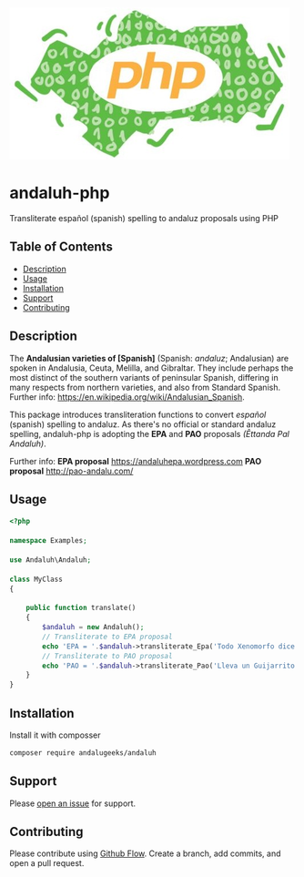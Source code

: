 ![Logo](andaluh-php-logo.jpg)


# andaluh-php
Transliterate español (spanish) spelling to andaluz proposals using PHP

## Table of Contents

- [Description](#description)
- [Usage](#usage)
- [Installation](#installation)
- [Support](#support)
- [Contributing](#contributing)

## Description

The **Andalusian varieties of [Spanish]** (Spanish: *andaluz*; Andalusian) are spoken in Andalusia, Ceuta, Melilla, and Gibraltar. They include perhaps the most distinct of the southern variants of peninsular Spanish, differing in many respects from northern varieties, and also from Standard Spanish. Further info: https://en.wikipedia.org/wiki/Andalusian_Spanish.

This package introduces transliteration functions to convert *español* (spanish) spelling to andaluz. As there's no official or standard andaluz spelling, andaluh-php is adopting the **EPA** and **PAO** proposals _(Êttanda Pal Andaluh)_. 

Further info:
**EPA proposal** https://andaluhepa.wordpress.com
**PAO proposal** http://pao-andalu.com/



## Usage

```php
<?php

namespace Examples;

use Andaluh\Andaluh;

class MyClass 
{   

    public function translate()
    {
        $andaluh = new Andaluh();
        // Transliterate to EPA proposal
        echo 'EPA = '.$andaluh->transliterate_Epa('Todo Xenomorfo dice: [haber], que el Éxito y el éxtasis asfixian, si no eres un xilófono Chungo.');
        // Transliterate to PAO proposal
        echo 'PAO = '.$andaluh->transliterate_Pao('Lleva un Guijarrito el ABuelo, ¡Qué Bueno! ¡para la VERGÜENZA!');
    }
}      
```
## Installation

Install it with composser

```bash
composer require andalugeeks/andaluh
```
## Support

Please [open an issue](https://github.com/andalugeeks/andaluh-php/issues/new) for support.

## Contributing

Please contribute using [Github Flow](https://guides.github.com/introduction/flow/). Create a branch, add commits, and open a pull request.